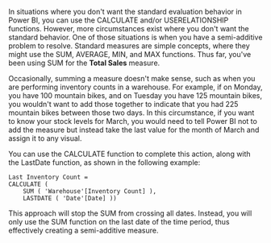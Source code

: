 In situations where you don't want the standard evaluation behavior in Power BI, you can use the CALCULATE and/or USERELATIONSHIP functions. However, more circumstances exist where you don't want the standard behavior. One of those situations is when you have a semi-additive problem to resolve. Standard measures are simple concepts, where they might use the SUM, AVERAGE, MIN, and MAX functions. Thus far, you've been using SUM for the **Total Sales** measure.

Occasionally, summing a measure doesn't make sense, such as when you are performing inventory counts in a warehouse. For example, if on Monday, you have 100 mountain bikes, and on Tuesday you have 125 mountain bikes, you wouldn't want to add those together to indicate that you had 225 mountain bikes between those two days. In this circumstance, if you want to know your stock levels for March, you would need to tell Power BI not to add the measure but instead take the last value for the month of March and assign it to any visual.

You can use the CALCULATE function to complete this action, along with the LastDate function, as shown in the following example:

```
Last Inventory Count =
CALCULATE (
    SUM ( 'Warehouse'[Inventory Count] ),
    LASTDATE ( 'Date'[Date] ))
```

This approach will stop the SUM from crossing all dates. Instead, you will only use the SUM function on the last date of the time period, thus effectively creating a semi-additive measure.
